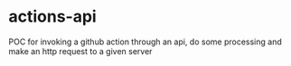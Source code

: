 # actions-api
POC for invoking a github action through an api, do some processing and make an http request to a given server
